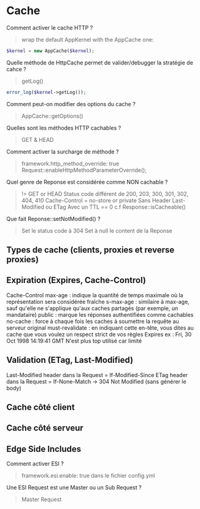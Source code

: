 # Cache

Comment activer le cache HTTP ?
> wrap the default AppKernel with the AppCache one:
 ```php
$kernel = new AppCache($kernel);
```

Quelle méthode de HttpCache permet de valider/debugger la stratégie de cahce ?
> getLog()
```php
error_log($kernel->getLog());
```

Comment peut-on modifier des options du cache ?
> AppCache::getOptions()

Quelles sont les méthodes HTTP cachables ?
> GET & HEAD

Comment activer la surcharge de méthode ?
> framework.http_method_override: true
> Request::enableHttpMethodParameterOverride();

Quel genre de Reponse est considérée comme NON cachable ?
> != GET or HEAD
> Status code différent de 200, 203, 300, 301, 302, 404, 410
> Cache-Control = no-store or private
> Sans Header Last-Modified ou ETag
> Avec un TTL == 0
c.f Response::isCacheable()

Que fait Reponse::setNotModified() ?
> Set le status code à 304
> Set à null le content de la Reponse

## Types de cache (clients, proxies et reverse proxies)


## Expiration (Expires, Cache-Control)
Cache-Control
    max-age : indique la quantité de temps maximale où la représentation sera considérée fraîche
    s-max-age : similaire à max-age, sauf qu'elle ne s'applique qu'aux caches partagés (par exemple, un mandataire)
    public : marque les réponses authentifiées comme cachables
    no-cache : force à chaque fois les caches à soumettre la requête au serveur original
    must-revalidate : en indiquant cette en-tête, vous dites au cache que vous voulez un respect strict de vos règles
Expires 
    ex : Fri, 30 Oct 1998 14:19:41 GMT
    N'est plus top utilisé car limité

## Validation (ETag, Last-Modified)
Last-Modified 
    header dans la Request = If-Modified-Since
ETag 
    header dans la Request = If-None-Match
-> 304 Not Modified (sans générer le body)

## Cache côté client


## Cache côté serveur


## Edge Side Includes
Comment activer ESI ?
> framework.esi.enable: true dans le fichier config.yml

Une ESI Request est une Master ou un Sub Request ?
> Master Request
